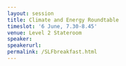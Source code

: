 ```yaml
---
layout: session
title: Climate and Energy Roundtable
timeslot: '6 June, 7.30-8.45'
venue: Level 2 Stateroom
speaker:
speakerurl:
permalink: /SLFbreakfast.html
---
```

